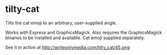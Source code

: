 # tilty-cat

Tilts the cat emoji to an arbitrary, user-supplied angle.

Works with Express and GraphicsMagick. Also requires the GraphicsMagick binaries to be installed and available. Cat emoji supplied separately.

See it in action at http://writeonlymedia.com/tilty_cat/45.png
